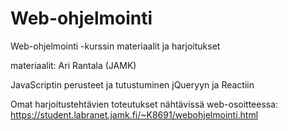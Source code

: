 # Web-ohjelmointi
Web-ohjelmointi -kurssin materiaalit ja harjoitukset

materiaalit: Ari Rantala (JAMK)

JavaScriptin perusteet ja tutustuminen jQueryyn ja Reactiin  

Omat harjoitustehtävien toteutukset nähtävissä web-osoitteessa:  
https://student.labranet.jamk.fi/~K8691/webohjelmointi.html
